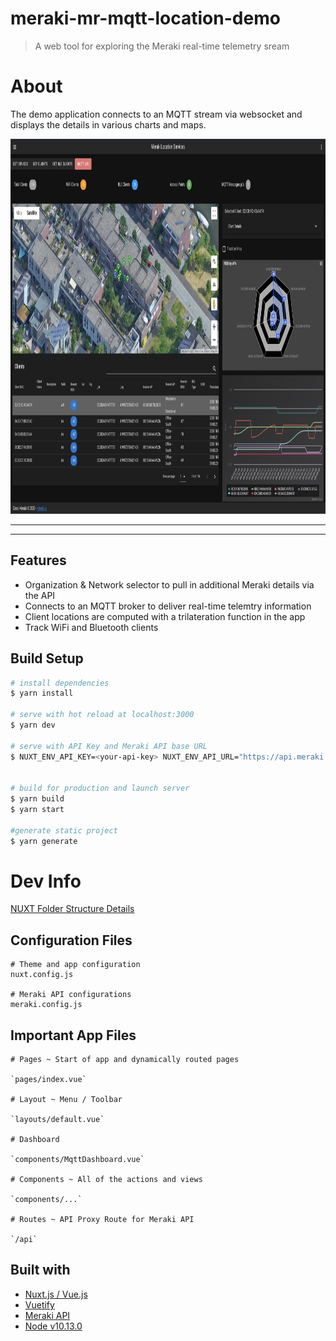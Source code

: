 # meraki-mr-mqtt-location-demo

> A web tool for exploring the Meraki real-time telemetry sream

# About
The demo application connects to an MQTT stream via websocket and displays the details in various charts and maps. 


<img src="./meraki-mqtt-location-screenshot.png" alt="screenshot" height="600"/>

---


    


---

## Features
- Organization & Network selector to pull in additional Meraki details via the API
- Connects to an MQTT broker to deliver real-time telemtry information
- Client locations are computed with a trilateration function in the app
- Track WiFi and Bluetooth clients
  

## Build Setup

``` bash
# install dependencies
$ yarn install

# serve with hot reload at localhost:3000
$ yarn dev

# serve with API Key and Meraki API base URL
$ NUXT_ENV_API_KEY=<your-api-key> NUXT_ENV_API_URL="https://api.meraki.com/api/v0" yarn dev


# build for production and launch server
$ yarn build
$ yarn start

#generate static project
$ yarn generate
```

#  Dev Info

[NUXT Folder Structure Details](https://nuxtjs.org/guide/directory-structure)

## Configuration Files
```
# Theme and app configuration
nuxt.config.js

# Meraki API configurations
meraki.config.js
```

## Important App Files
```
# Pages ~ Start of app and dynamically routed pages

`pages/index.vue`

# Layout ~ Menu / Toolbar

`layouts/default.vue`

# Dashboard

`components/MqttDashboard.vue`

# Components ~ All of the actions and views 

`components/...`

# Routes ~ API Proxy Route for Meraki API

`/api`

```


## Built with
- [Nuxt.js / Vue.js](https://nuxtjs.org)
- [Vuetify](https://vuetifyjs.com)
- [Meraki API](https://meraki.io/api)
- [Node v10.13.0](https://nodejs.org/en/)



